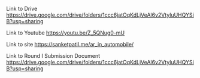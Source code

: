 Link to Drive
https://drive.google.com/drive/folders/1ccc6jatOqKdLjVeAl6v2VtyluUHQYSiB?usp=sharing

Link to Youtube
https://youtu.be/Z_5QNug0-mU

Link to site
https://sanketpatil.me/ar_in_automobile/

Link to Round I Submission Document
https://drive.google.com/drive/folders/1ccc6jatOqKdLjVeAl6v2VtyluUHQYSiB?usp=sharing
